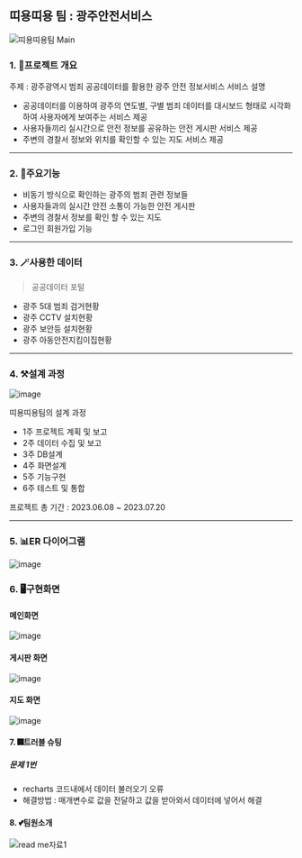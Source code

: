 
## 띠용띠용 팀 : 광주안전서비스

![띠용띠용팀 Main](https://github.com/2023-SMHRD-SW-BigData-1/Gwangju_MAP/assets/132454951/0d739720-125a-455a-b18b-d29f236a19e9)

### 1. 🎇프로젝트 개요
주제 : 광주광역시 범죄 공공데이터를 활용한 광주 안전 정보서비스
서비스 설명 
- 공공데이터를 이용하여 광주의 연도별, 구별 범죄 데이터를 대시보드 형태로 시각화 하여 사용자에게 보여주는 서비스 제공
- 사용자들끼리 실시간으로 안전 정보를 공유하는 안전 게시판 서비스 제공
- 주변의 경찰서 정보와 위치를 확인할 수 있는 지도 서비스 제공
---


### 2. 📒주요기능
- 비동기 방식으로 확인하는 광주의 범죄 관련 정보들
- 사용자들과의 실시간 안전 소통이 가능한 안전 게시판
- 주변의 경찰서 정보를 확인 할 수 있는 지도
- 로그인 회원가입 기능
---


### 3. 🪄사용한 데이터
> 공공데이터 포털
 - 광주 5대 범죄 검거현황
 - 광주 CCTV 설치현황
 - 광주 보안등 설치현황
 - 광주 아동안전지킴이집현황
---


### 4. ⚒️설계 과정

![image](https://github.com/2023-SMHRD-SW-BigData-1/Gwangju_MAP/assets/132454951/41be1928-8b9c-4e8f-b04e-8f41319ca244)


띠용띠용팀의 설계 과정
- 1주 프로젝트 계획 및 보고
- 2주 데이터 수집 및 보고
- 3주 DB설계
- 4주 화면설계
- 5주 기능구현
- 6주 테스트 및 통합

  
프로젝트 총 기간 : 2023.06.08 ~ 2023.07.20 


---

### 5.  📊ER 다이어그램

![image](https://github.com/2023-SMHRD-SW-BigData-1/Gwangju_MAP/assets/132454951/530cd3c7-ddc8-4c98-8066-eec4439f8a0b)



### 6. 🖥️구현화면




#### 메인화면


![image](https://github.com/2023-SMHRD-SW-BigData-1/Gwangju_MAP/assets/132454951/47eb5480-4fa8-4d94-a5a9-adaf0c52a703)




#### 게시판 화면
![image](https://github.com/2023-SMHRD-SW-BigData-1/Gwangju_MAP/assets/132454951/73b0bc5a-3118-4deb-8684-6d3d06cce94b)


#### 지도 화면
![image](https://github.com/2023-SMHRD-SW-BigData-1/Gwangju_MAP/assets/132454951/14e13cc4-3ab9-46c3-af60-e0883e165a52)


#### 7. 🎆트러블 슈팅
##### 문제 1번
- recharts 코드내에서 데이터 불러오기 오류
- 해결방법 : 매개변수로 값을 전달하고 값을 받아와서 데이터에 넣어서 해결


  

#### 8. 💕팀원소개
![read me자료1](https://github.com/2023-SMHRD-SW-BigData-1/Gwangju_MAP/assets/132454951/45a66b46-f98f-4770-9803-54dd1c930bb9)


